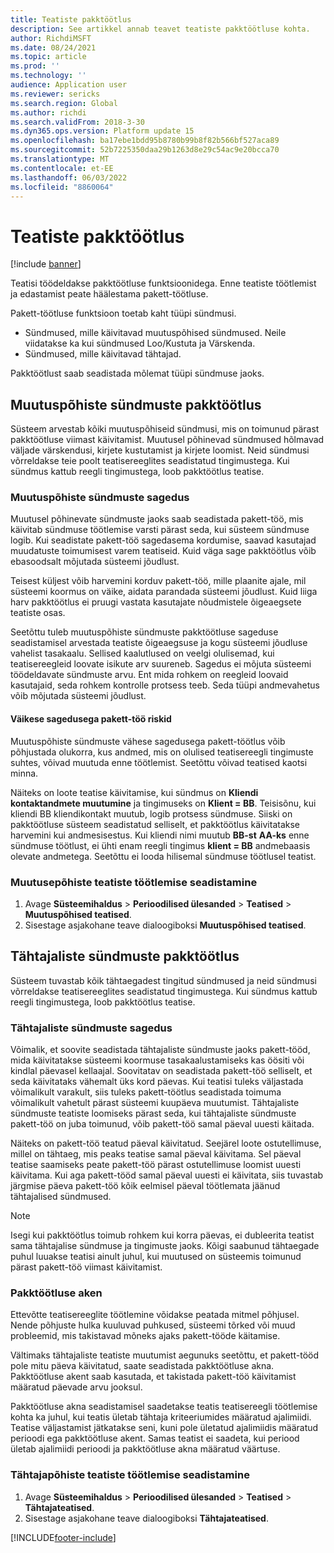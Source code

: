 ```yaml
---
title: Teatiste pakktöötlus
description: See artikkel annab teavet teatiste pakktöötluse kohta.
author: RichdiMSFT
ms.date: 08/24/2021
ms.topic: article
ms.prod: ''
ms.technology: ''
audience: Application user
ms.reviewer: sericks
ms.search.region: Global
ms.author: richdi
ms.search.validFrom: 2018-3-30
ms.dyn365.ops.version: Platform update 15
ms.openlocfilehash: ba17ebe1bdd95b8780b99b8f82b566bf527aca89
ms.sourcegitcommit: 52b7225350daa29b1263d8e29c54ac9e20bcca70
ms.translationtype: MT
ms.contentlocale: et-EE
ms.lasthandoff: 06/03/2022
ms.locfileid: "8860064"
---
```

# <a name="batch-processing-of-alerts"></a>Teatiste pakktöötlus

[!include [banner](../includes/banner.md)]

Teatisi töödeldakse pakktöötluse funktsioonidega. Enne teatiste töötlemist ja edastamist peate häälestama pakett-töötluse.

Pakett-töötluse funktsioon toetab kaht tüüpi sündmusi.

- Sündmused, mille käivitavad muutuspõhised sündmused. Neile viidatakse ka kui sündmused Loo/Kustuta ja Värskenda.
- Sündmused, mille käivitavad tähtajad.

Pakktöötlust saab seadistada mõlemat tüüpi sündmuse jaoks.

## <a name="batch-processing-for-change-based-events"></a>Muutuspõhiste sündmuste pakktöötlus

Süsteem arvestab kõiki muutuspõhiseid sündmusi, mis on toimunud pärast pakktöötluse viimast käivitamist. Muutusel põhinevad sündmused hõlmavad väljade värskendusi, kirjete kustutamist ja kirjete loomist. Neid sündmusi võrreldakse teie poolt teatisereeglites seadistatud tingimustega. Kui sündmus kattub reegli tingimustega, loob pakktöötlus teatise.

### <a name="frequency-for-change-based-events"></a>Muutuspõhiste sündmuste sagedus

Muutusel põhinevate sündmuste jaoks saab seadistada pakett-töö, mis käivitab sündmuse töötlemise varsti pärast seda, kui süsteem sündmuse logib. Kui seadistate pakett-töö sagedasema kordumise, saavad kasutajad muudatuste toimumisest varem teatiseid. Kuid väga sage pakktöötlus võib ebasoodsalt mõjutada süsteemi jõudlust.

Teisest küljest võib harvemini korduv pakett-töö, mille plaanite ajale, mil süsteemi koormus on väike, aidata parandada süsteemi jõudlust. Kuid liiga harv pakktöötlus ei pruugi vastata kasutajate nõudmistele õigeaegsete teatiste osas.

Seetõttu tuleb muutuspõhiste sündmuste pakktöötluse sageduse seadistamisel arvestada teatiste õigeaegsuse ja kogu süsteemi jõudluse vahelist tasakaalu. Sellised kaalutlused on veelgi olulisemad, kui teatisereegleid loovate isikute arv suureneb. Sagedus ei mõjuta süsteemi töödeldavate sündmuste arvu. Ent mida rohkem on reegleid loovaid kasutajaid, seda rohkem kontrolle protsess teeb. Seda tüüpi andmevahetus võib mõjutada süsteemi jõudlust.

#### <a name="the-risks-of-low-batch-frequency"></a>Väikese sagedusega pakett-töö riskid

Muutuspõhiste sündmuste vähese sagedusega pakett-töötlus võib põhjustada olukorra, kus andmed, mis on olulised teatisereegli tingimuste suhtes, võivad muutuda enne töötlemist. Seetõttu võivad teatised kaotsi minna.

Näiteks on loote teatise käivitamise, kui sündmus on **Kliendi kontaktandmete muutumine** ja tingimuseks on **Klient = BB**. Teisisõnu, kui kliendi BB kliendikontakt muutub, logib protsess sündmuse. Siiski on pakktöötluse süsteem seadistatud selliselt, et pakktöötlus käivitatakse harvemini kui andmesisestus. Kui kliendi nimi muutub **BB-st** **AA-ks** enne sündmuse töötlust, ei ühti enam reegli tingimus **klient = BB** andmebaasis olevate andmetega. Seetõttu ei looda hilisemal sündmuse töötlusel teatist.

### <a name="set-up-processing-for-change-based-alerts"></a>Muutusepõhiste teatiste töötlemise seadistamine

1. Avage **Süsteemihaldus** &gt; **Perioodilised ülesanded** &gt; **Teatised** &gt; **Muutuspõhised teatised**.
2. Sisestage asjakohane teave dialoogiboksi **Muutuspõhised teatised**.

## <a name="batch-processing-for-due-date-events"></a>Tähtajaliste sündmuste pakktöötlus

Süsteem tuvastab kõik tähtaegadest tingitud sündmused ja neid sündmusi võrreldakse teatisereeglites seadistatud tingimustega. Kui sündmus kattub reegli tingimustega, loob pakktöötlus teatise.

### <a name="frequency-for-due-date-events"></a>Tähtajaliste sündmuste sagedus

Võimalik, et soovite seadistada tähtajaliste sündmuste jaoks pakett-tööd, mida käivitatakse süsteemi koormuse tasakaalustamiseks kas öösiti või kindlal päevasel kellaajal. Soovitatav on seadistada pakett-töö selliselt, et seda käivitataks vähemalt üks kord päevas. Kui teatisi tuleks väljastada võimalikult varakult, siis tuleks pakett-töötlus seadistada toimuma võimalikult vahetult pärast süsteemi kuupäeva muutumist. Tähtajaliste sündmuste teatiste loomiseks pärast seda, kui tähtajaliste sündmuste pakett-töö on juba toimunud, võib pakett-töö samal päeval uuesti käitada.

Näiteks on pakett-töö teatud päeval käivitatud. Seejärel loote ostutellimuse, millel on tähtaeg, mis peaks teatise samal päeval käivitama. Sel päeval teatise saamiseks peate pakett-töö pärast ostutellimuse loomist uuesti käivitama. Kui aga pakett-tööd samal päeval uuesti ei käivitata, siis tuvastab järgmise päeva pakett-töö kõik eelmisel päeval töötlemata jäänud tähtajalised sündmused.

> [!NOTE]
> Isegi kui pakktöötlus toimub rohkem kui korra päevas, ei dubleerita teatist sama tähtajalise sündmuse ja tingimuste jaoks. Kõigi saabunud tähtaegade puhul luuakse teatisi ainult juhul, kui muutused on süsteemis toimunud pärast pakett-töö viimast käivitamist.

### <a name="batch-processing-window"></a>Pakktöötluse aken

Ettevõtte teatisereeglite töötlemine võidakse peatada mitmel põhjusel. Nende põhjuste hulka kuuluvad puhkused, süsteemi tõrked või muud probleemid, mis takistavad mõneks ajaks pakett-tööde käitamise.

Vältimaks tähtajaliste teatiste muutumist aegunuks seetõttu, et pakett-tööd pole mitu päeva käivitatud, saate seadistada pakktöötluse akna. Pakktöötluse akent saab kasutada, et takistada pakett-töö käivitamist määratud päevade arvu jooksul.

Pakktöötluse akna seadistamisel saadetakse teatis teatisereegli töötlemise kohta ka juhul, kui teatis ületab tähtaja kriteeriumides määratud ajalimiidi. Teatise väljastamist jätkatakse seni, kuni pole ületatud ajalimiidis määratud perioodi ega pakktöötluse akent. Samas teatist ei saadeta, kui periood ületab ajalimiidi perioodi ja pakktöötluse akna määratud väärtuse.

### <a name="set-up-processing-for-due-date-alerts"></a>Tähtajapõhiste teatiste töötlemise seadistamine

1. Avage **Süsteemihaldus** &gt; **Perioodilised ülesanded** &gt; **Teatised** &gt; **Tähtajateatised**.
2. Sisestage asjakohane teave dialoogiboksi **Tähtajateatised**.


[!INCLUDE[footer-include](../../../includes/footer-banner.md)]
